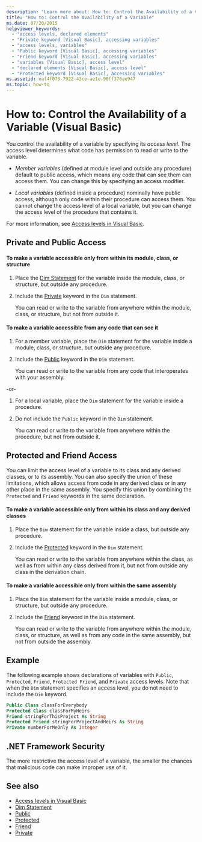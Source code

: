 ```yaml
---
description: "Learn more about: How to: Control the Availability of a Variable (Visual Basic)"
title: "How to: Control the Availability of a Variable"
ms.date: 07/20/2015
helpviewer_keywords: 
  - "access levels, declared elements"
  - "Private keyword [Visual Basic], accessing variables"
  - "access levels, variables"
  - "Public keyword [Visual Basic], accessing variables"
  - "Friend keyword [Visual Basic], accessing variables"
  - "variables [Visual Basic], access level"
  - "declared elements [Visual Basic], access level"
  - "Protected keyword [Visual Basic], accessing variables"
ms.assetid: eaf4f073-7922-43ce-ae1e-90ff376ae947
ms.topic: how-to
---
```

# How to: Control the Availability of a Variable (Visual Basic)

You control the availability of a variable by specifying its *access level*. The access level determines what code has permission to read or write to the variable.  
  
- *Member variables* (defined at module level and outside any procedure) default to public access, which means any code that can see them can access them. You can change this by specifying an access modifier.  
  
- *Local variables* (defined inside a procedure) nominally have public access, although only code within their procedure can access them. You cannot change the access level of a local variable, but you can change the access level of the procedure that contains it.  
  
 For more information, see [Access levels in Visual Basic](access-levels.md).  
  
## Private and Public Access  
  
#### To make a variable accessible only from within its module, class, or structure  
  
1. Place the [Dim Statement](../../../language-reference/statements/dim-statement.md) for the variable inside the module, class, or structure, but outside any procedure.  
  
2. Include the [Private](../../../language-reference/modifiers/private.md) keyword in the `Dim` statement.  
  
     You can read or write to the variable from anywhere within the module, class, or structure, but not from outside it.  
  
#### To make a variable accessible from any code that can see it  
  
1. For a member variable, place the `Dim` statement for the variable inside a module, class, or structure, but outside any procedure.  
  
2. Include the [Public](../../../language-reference/modifiers/public.md) keyword in the `Dim` statement.  
  
     You can read or write to the variable from any code that interoperates with your assembly.  
  
 -or-  
  
1. For a local variable, place the `Dim` statement for the variable inside a procedure.  
  
2. Do not include the `Public` keyword in the `Dim` statement.  
  
     You can read or write to the variable from anywhere within the procedure, but not from outside it.  
  
## Protected and Friend Access  

 You can limit the access level of a variable to its class and any derived classes, or to its assembly. You can also specify the union of these limitations, which allows access from code in any derived class or in any other place in the same assembly. You specify this union by combining the `Protected` and `Friend` keywords in the same declaration.  
  
#### To make a variable accessible only from within its class and any derived classes  
  
1. Place the `Dim` statement for the variable inside a class, but outside any procedure.  
  
2. Include the [Protected](../../../language-reference/modifiers/protected.md) keyword in the `Dim` statement.  
  
     You can read or write to the variable from anywhere within the class, as well as from within any class derived from it, but not from outside any class in the derivation chain.  
  
#### To make a variable accessible only from within the same assembly  
  
1. Place the `Dim` statement for the variable inside a module, class, or structure, but outside any procedure.  
  
2. Include the [Friend](../../../language-reference/modifiers/friend.md) keyword in the `Dim` statement.  
  
     You can read or write to the variable from anywhere within the module, class, or structure, as well as from any code in the same assembly, but not from outside the assembly.  
  
## Example  

 The following example shows declarations of variables with `Public`, `Protected`, `Friend`, `Protected Friend`, and `Private` access levels. Note that when the `Dim` statement specifies an access level, you do not need to include the `Dim` keyword.  
  
```vb  
Public Class classForEverybody  
Protected Class classForMyHeirs  
Friend stringForThisProject As String  
Protected Friend stringForProjectAndHeirs As String  
Private numberForMeOnly As Integer  
```  
  
## .NET Framework Security  

 The more restrictive the access level of a variable, the smaller the chances that malicious code can make improper use of it.  
  
## See also

- [Access levels in Visual Basic](access-levels.md)
- [Dim Statement](../../../language-reference/statements/dim-statement.md)
- [Public](../../../language-reference/modifiers/public.md)
- [Protected](../../../language-reference/modifiers/protected.md)
- [Friend](../../../language-reference/modifiers/friend.md)
- [Private](../../../language-reference/modifiers/private.md)
